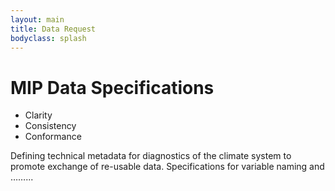 ```yaml
---
layout: main
title: Data Request
bodyclass: splash
---
```


<h1>MIP Data Specifications</h1>

<div class="display-left">
<ul><li>Clarity</li>
<li>Consistency</li>
<li>Conformance</li>
</ul>
</div>

<p>
Defining technical metadata for diagnostics of the climate system to promote exchange of re-usable data. Specifications for variable naming and ……...
</p>
